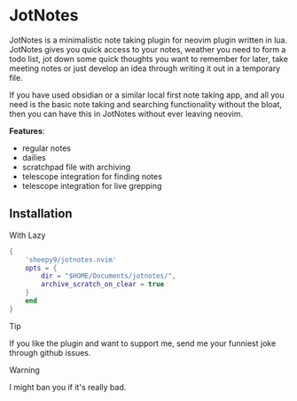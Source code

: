 # JotNotes

JotNotes is a minimalistic note taking plugin for neovim plugin written in lua.
JotNotes gives you quick access to your notes, weather you need to form a todo
list, jot down some quick thoughts you want to remember for later, take meeting
notes or just develop an idea through writing it out in a temporary file.

If you have used obsidian or a similar local first note taking app, and all you
need is the basic note taking and searching functionality without the bloat,
then you can have this in JotNotes without ever leaving neovim.

**Features**:
- regular notes
- dailies
- scratchpad file with archiving
- telescope integration for finding notes
- telescope integration for live grepping

## Installation

With Lazy
```lua
{
    'sheepy9/jotnotes.nvim'
    opts = {
        dir = "$HOME/Documents/jotnotes/",
        archive_scratch_on_clear = true
    }
    end
}
```

> [!tip]
> If you like the plugin and want to support me, send me your funniest joke
> through github issues.

> [!warning]
> I might ban you if it's really bad.

